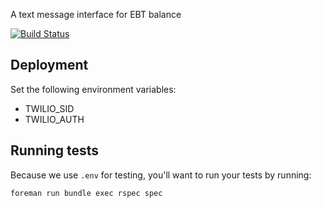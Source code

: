 A text message interface for EBT balance

[![Build Status](https://travis-ci.org/daguar/balance.svg?branch=master)](https://travis-ci.org/daguar/balance)

## Deployment

Set the following environment variables:

- TWILIO_SID
- TWILIO_AUTH

## Running tests

Because we use `.env` for testing, you'll want to run your tests by running:

```
foreman run bundle exec rspec spec
```

